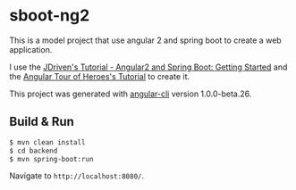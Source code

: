 # sboot-ng2

This is a model project that use angular 2 and spring boot to create a web application.

I use the [JDriven's Tutorial  - Angular2 and Spring Boot: Getting Started](https://blog.jdriven.com/2016/12/angular2-spring-boot-getting-started/)
and the [Angular Tour of Heroes's Tutorial](https://angular.io/docs/ts/latest/tutorial/) to create it.

This project was generated with [angular-cli](https://github.com/angular/angular-cli) version 1.0.0-beta.26.

## Build & Run

```sh
$ mvn clean install
$ cd backend
$ mvn spring-boot:run
```

Navigate to `http://localhost:8080/`.